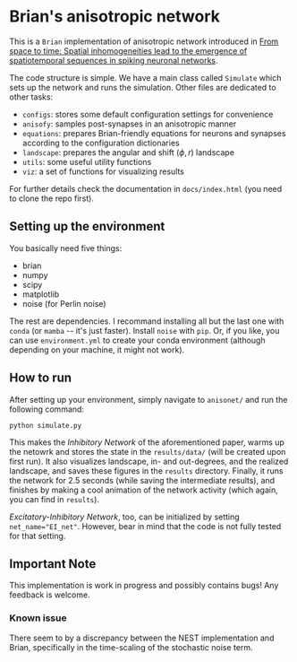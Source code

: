 # Brian's anisotropic network

This is a `Brian` implementation of anisotropic network introduced in [From space to time: Spatial inhomogeneities lead to the emergence of spatiotemporal sequences in spiking neuronal networks](https://journals.plos.org/ploscompbiol/article?id=10.1371/journal.pcbi.1007432). 

The code structure is simple. We have a main class called `Simulate` which sets up the network and runs the simulation. Other files are dedicated to other tasks:

- `configs`: stores some default configuration settings for convenience
- `anisofy`: samples post-synapses in an anisotropic manner
- `equations`: prepares Brian-friendly equations for neurons and synapses according to the configuration dictionaries
- `landscape`: prepares the angular and shift ($\phi, r$) landscape
- `utils`: some useful utility functions
- `viz`: a set of functions for visualizing results

For further details check the documentation in `docs/index.html` (you need to clone the repo first).

## Setting up the environment
You basically need five things:

- brian
- numpy
- scipy
- matplotlib
- noise (for Perlin noise)

The rest are dependencies. I recommand installing all but the last one with `conda` (or `mamba` -- it's just faster). Install `noise` with `pip`. Or, if you like, you can use `environment.yml` to create your conda environment (although depending on your machine, it might not work).

## How to run
After setting up your environment, simply navigate to `anisonet/` and run the following command:

```python simulate.py```

This makes the *Inhibitory Network* of the aforementioned paper, warms up the netowrk and stores the state in the `results/data/` (will be created upon first run). It also visualizes landscape, in- and out-degrees, and the realized landscape, and saves these figures in the `results` directory. Finally, it runs the network for 2.5 seconds (while saving the intermediate results), and finishes by making a cool animation of the network activity (which again, you can find in `results`). 

*Excitatory-Inhibitory Network*, too, can be initialized by setting `net_name="EI_net"`. However, bear in mind that the code is not fully tested for that setting.

## Important Note
This implementation is work in progress and possibly contains bugs! Any feedback is welcome.


### Known issue
There seem to by a discrepancy between the NEST implementation and Brian, specifically in the time-scaling of the stochastic noise term. 
